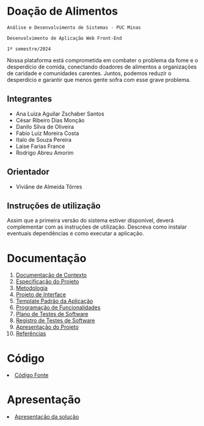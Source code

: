 # Doação de Alimentos

`Análise e Desenvolvimento de Sistemas - PUC Minas`

`Desenvolvimento de Aplicação Web Front-End`

`1º semestre/2024`

Nossa plataforma está comprometida em combater o problema da fome e o desperdício de comida, conectando doadores de alimentos a organizações de caridade e comunidades carentes. Juntos, podemos reduzir o desperdício e garantir que menos gente sofra com esse grave problema.

## Integrantes

* Ana Luiza Aguilar Zschaber Santos
* César Ribeiro Dias Monção
* Danilo Silva de Oliveira
* Fabio Luiz Moreira Costa
* Italo de Souza Pereira
* Laise Farias France
* Rodrigo Abreu Amorim

## Orientador

* Viviâne de Almeida Tôrres

## Instruções de utilização

Assim que a primeira versão do sistema estiver disponível, deverá complementar com as instruções de utilização. Descreva como instalar eventuais dependências e como executar a aplicação.

# Documentação

<ol>
<li><a href="docs/01-Documentação de Contexto.md"> Documentação de Contexto</a></li>
<li><a href="docs/02-Especificação do Projeto.md"> Especificação do Projeto</a></li>
<li><a href="docs/03-Metodologia.md"> Metodologia</a></li>
<li><a href="docs/04-Projeto de Interface.md"> Projeto de Interface</a></li>
<li><a href="docs/05-Template Padrão da Aplicação.md"> Template Padrão da Aplicação</a></li>
<li><a href="docs/06-Programação de Funcionalidades.md"> Programação de Funcionalidades</a></li>
<li><a href="docs/07-Plano de Testes de Software.md"> Plano de Testes de Software</a></li>
<li><a href="docs/08-Registro de Testes de Software.md"> Registro de Testes de Software</a></li>
<li><a href="docs/09-Apresentação do Projeto.md"> Apresentação do Projeto</a></li>
<li><a href="docs/10-Referências.md"> Referências</a></li>
</ol>

# Código

<li><a href="src/README.md"> Código Fonte</a></li>

# Apresentação

<li><a href="presentation/README.md"> Apresentação da solução</a></li>
